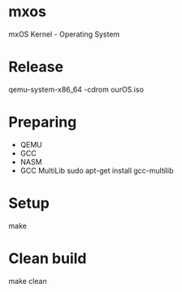 # mxos
mxOS Kernel - Operating System

# Release
qemu-system-x86_64 -cdrom ourOS.iso

# Preparing
+ QEMU
+ GCC 
+ NASM
+ GCC MultiLib
    sudo apt-get install gcc-multilib

# Setup
make

# Clean build
make clean